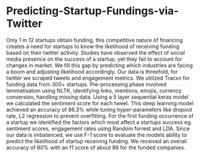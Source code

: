 # Predicting-Startup-Fundings-via-Twitter
Only 1 in 12 startups obtain funding, this competitive nature of financing creates a need for startups to know the likelihood of receiving funding based on their twitter activity. Studies have observed the effect of social media presence on the success of a startup, yet they fail to account for changes in market. We fill this gap by predicting which industries are facing a boom and adjusting likelihood accordingly. 
Our data is threefold, for twitter we scraped tweets and engagement metrics. We utilized Tracxn for funding data from 300+ startups. Pre-processing phase involved lemmatisation using NLTK, identifying links, mentions, emojis, currency conversion, handling missing data. Using a 5 layer sequential keras model we calculated the sentiment score for each tweet. This deep learning model achieved an accuracy of 86.3% while tuning hyper-parameters like dropout rate, L2 regression to prevent overfitting. For the first funding occurrence of a startup we identified the factors which most affect a startups success eg. sentiment scores, engagement rates using Random forrest and LDA. Since our data is imbalanced, we use F-1 score to evaluate the models ability to predict the likelihood of startup receiving funding. We received an overall accuracy of 80% with an f1 score of about 86 for the funded companies.


